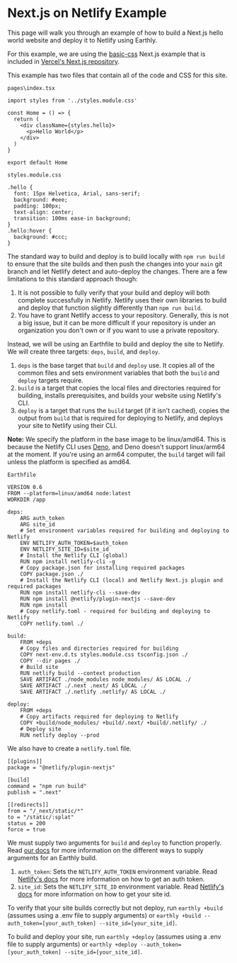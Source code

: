 # Next.js on Netlify Example

This page will walk you through an example of how to build a Next.js hello world website and deploy it to Netlify using Earthly.  
  
For this example, we are using the [basic-css](https://github.com/vercel/next.js/tree/canary/examples/basic-css) Next.js example that is included in [Vercel's Next.js repository](https://github.com/vercel/next.js).  
  
This example has two files that contain all of the code and CSS for this site.  
  
`pages\index.tsx`
```
import styles from '../styles.module.css'

const Home = () => {
  return (
    <div className={styles.hello}>
      <p>Hello World</p>
    </div>
  )
}

export default Home
```
  
`styles.module.css`
```
.hello {
  font: 15px Helvetica, Arial, sans-serif;
  background: #eee;
  padding: 100px;
  text-align: center;
  transition: 100ms ease-in background;
}
.hello:hover {
  background: #ccc;
}
```
The standard way to build and deploy is to build locally with `npm run build` to ensure that the site builds and then push the changes into your `main` git branch and let Netlify detect and auto-deploy the changes. There are a few limitations to this standard approach though:
1.  It is not possible to fully verify that your build and deploy will both complete successfully in Netlify. Netlify uses their own libraries to build and deploy that function slightly differently than `npm run build`.
2.  You have to grant Netlify access to your repository. Generally, this is not a big issue, but it can be more difficult if your repository is under an organization you don't own or if you want to use a private repository.
  
Instead, we will be using an Earthfile to build and deploy the site to Netlify. We will create three targets: `deps`, `build`, and `deploy`.
1.  `deps` is the base target that `build` and `deploy` use. It copies all of the common files and sets environment variables that both the `build` and `deploy` targets require.
2.  `build` is a target that copies the local files and directories required for building, installs prerequisites, and builds your website using Netlify's CLI.
3.  `deploy` is a target that runs the `build` target (if it isn't cached), copies the output from `build` that is required for deploying to Netlify, and deploys your site to Netlify using their CLI.
  
**Note:** We specify the platform in the base image to be linux/amd64. This is because the Netlify CLI uses [Deno](https://deno.land/), and Deno doesn't support linux/arm64 at the moment. If you're using an arm64 computer, the `build` target will fail unless the platform is specified as amd64.  
  
`Earthfile`
```
VERSION 0.6
FROM --platform=linux/amd64 node:latest
WORKDIR /app

deps:
    ARG auth_token
    ARG site_id
    # Set environment variables required for building and deploying to Netlify
    ENV NETLIFY_AUTH_TOKEN=$auth_token
    ENV NETLIFY_SITE_ID=$site_id
    # Install the Netlify CLI (global)
    RUN npm install netlify-cli -g
    # Copy package.json for installing required packages
    COPY package.json ./
    # Install the Netlify CLI (local) and Netlify Next.js plugin and required packages
    RUN npm install netlify-cli --save-dev
    RUN npm install @netlify/plugin-nextjs --save-dev
    RUN npm install
    # Copy netlify.toml - required for building and deploying to Netlify
    COPY netlify.toml ./

build:
    FROM +deps
    # Copy files and directories required for building
    COPY next-env.d.ts styles.module.css tsconfig.json ./
    COPY --dir pages ./
    # Build site
    RUN netlify build --context production
    SAVE ARTIFACT ./node_modules node_modules/ AS LOCAL ./
    SAVE ARTIFACT ./.next .next/ AS LOCAL ./
    SAVE ARTIFACT ./.netlify .netlify/ AS LOCAL ./

deploy:
    FROM +deps
    # Copy artifacts required for deploying to Netlify
    COPY +build/node_modules/ +build/.next/ +build/.netlify/ ./
    # Deploy site
    RUN netlify deploy --prod
```
We also have to create a `netlify.toml` file.
```
[[plugins]]
package = "@netlify/plugin-nextjs"

[build]
command = "npm run build"
publish = ".next"

[[redirects]]
from = "/_next/static/*"
to = "/static/:splat"
status = 200
force = true
```
We must supply two arguments for `build` and `deploy` to function properly. Read [our docs](https://docs.earthly.dev/docs/guides/build-args) for more information on the different ways to supply arguments for an Earthly build.
1.  `auth_token`:  Sets the `NETLIFY_AUTH_TOKEN` environment variable. Read [Netlify's docs](https://docs.netlify.com/cli/get-started/#authentication) for more information on how to get an auth token.
2.  `site_id`:  Sets the `NETLIFY_SITE_ID` environment variable. Read [Netlify's docs](https://docs.netlify.com/cli/get-started/#link-with-an-environment-variable) for more information on how to get your site id.
  
To verify that your site builds correctly but not deploy, run `earthly +build` (assumes using a .env file to supply arguments) or `earthly +build --auth_token=[your_auth_token] --site_id=[your_site_id]`.
  
To build and deploy your site, run `earthly +deploy` (assumes using a .env file to supply arguments) or `earthly +deploy --auth_token=[your_auth_token] --site_id=[your_site_id]`.
